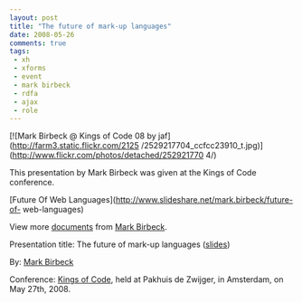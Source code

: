 ```yaml
---
layout: post
title: "The future of mark-up languages"
date: 2008-05-26
comments: true
tags:
 - xh
 - xforms
 - event
 - mark birbeck
 - rdfa
 - ajax
 - role
---
```

[![Mark Birbeck @ Kings of Code 08 by jaf](http://farm3.static.flickr.com/2125
/2529217704_ccfcc23910_t.jpg)](http://www.flickr.com/photos/detached/252921770
4/)

This presentation by Mark Birbeck was given at the Kings of Code conference.

<!-- more -->

  

[Future Of Web Languages](http://www.slideshare.net/mark.birbeck/future-of-
web-languages)

View more [documents](http://www.slideshare.net/) from [Mark
Birbeck](http://www.slideshare.net/mark.birbeck).

  
  
Presentation title: The future of mark-up languages
([slides](http://www.slideshare.net/mark.birbeck/future-of-web-languages))

  
By: [Mark Birbeck](/mark-birbeck)

  
Conference: [Kings of Code](http://www.kingsofcode.nl/), held at Pakhuis de
Zwijger, in Amsterdam, on May 27th, 2008.

